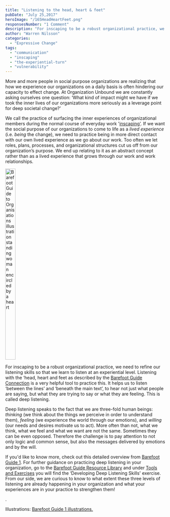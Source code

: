 ```yaml
---
title: "Listening to the head, heart & feet"
pubDate: "July 25,2017"
heroImage: "/165HeadHeartFeet.png"
responsesNumber: "1 Comment"
description: "For inscaping to be a robust organizational practice, we need to refine our listening skills so that we learn to listen at an experiential level. Listening with the ‘head, heart and feet as described by the Barefoot Guide Connection is a very helpful tool to practice this. It helps us to listen ‘between the lines’ and ‘beneath the main text’, to hear not just what people are saying, but what they are trying to say or […]."
author: "Warren Nilsson"
categories: 
  - "Expressive Change"
tags: 
  - "communication"
  - "inscaping"
  - "the-experiential-turn"
  - "vulnerability"
---
```


More and more people in social purpose organizations are realizing that how we experience our organizations on a daily basis is often hindering our capacity to effect change. At Organization Unbound we are constantly asking ourselves one question: ‘What kind of impact might we have if we took the inner lives of our organizations more seriously as a leverage point for deep societal change?’

We call the practice of surfacing the inner experiences of organizational members during the normal course of everyday work '[inscaping'](https://drive.google.com/file/d/0B9n6TOVC3gefdDdSNS0xd3BEYjA/view). If we want the social purpose of our organizations to come to life as a _lived experience_ (i.e. _being_ the change), we need to practice being in more direct contact with our own lived experience as we go about our work. Too often we let roles, plans, processes, and organizational structures cut us off from our organization’s purpose. We end up relating to it as an abstract concept rather than as a lived experience that grows through our work and work relationships.

<Image src="/Barefoot_Guide_to_Organisations_Chapter_2_page8_image1.jpg" alt="Barefoot Guide to Organisations illustration standing woman encircled by a heart" width="25%" height="600" id="left" />

For inscaping to be a robust organizational practice, we need to refine our listening skills so that we learn to listen at an experiential level. Listening with the ‘head, heart and feet as described by the [Barefoot Guide Connection](http://www.barefootguide.org) is a very helpful tool to practice this. It helps us to listen ‘between the lines’ and ‘beneath the main text’, to hear not just what people are saying, but what they are trying to say or what they are feeling. This is called deep listening.

Deep listening speaks to the fact that we are three-fold human beings: _thinking_ (we think about the things we perceive in order to understand them), _feeling_ (we experience the world through our emotions), and _willing_ (our needs and desires motivate us to act). More often than not, what we think, what we feel and what we want are not the same. Sometimes they can be even opposed. Therefore the challenge is to pay attention to not only logic and common sense, but also the messages delivered by emotions and by the will.

If you'd like to know more, check out this detailed overview from [Barefoot Guide 1](http://www.barefootguide.org/uploads/1/1/1/6/111664/listening_effectively_to_thje_head_heart_and_feet_bfg1_handout_17.pdf). For further guidance on practicing deep listening in your organization, go to the [Barefoot Guide Resource Library](http://www.barefootguide.org/resource-library.html) and under [Tools and Exercises](http://www.barefootguide.org/tools-and-exercises.html) you will find the ‘Developing Deep Listening Skills' exercise. From our side, we are curious to know to what extent these three levels of listening are already happening in your organization and what your experiences are in your practice to strengthen them!

.

Illustrations: [Barefoot Guide 1 illustrations.](http://www.barefootguide.org/bfg1-illustrations.html)
